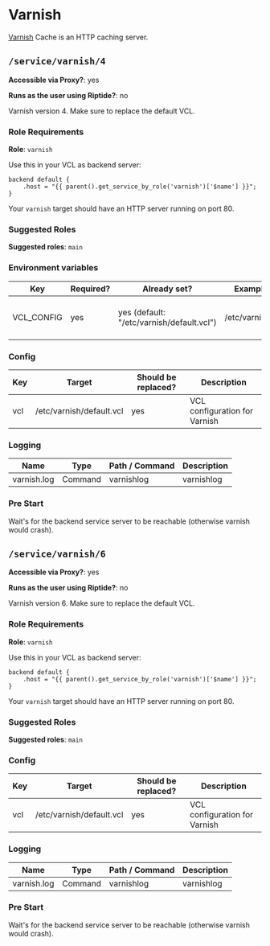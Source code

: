 # Varnish

[Varnish] Cache is an HTTP caching server.


## `/service/varnish/4`

**Accessible via Proxy?**: yes

**Runs as the user using Riptide?**: no

Varnish version 4. Make sure to replace the default VCL.

### Role Requirements

**Role**: `varnish`

Use this in your VCL as backend server:

```
backend default {
    .host = "{{ parent().get_service_by_role('varnish')['$name'] }}";
}
```

Your `varnish` target should have an HTTP server running on port 80.

### Suggested Roles

**Suggested roles**: `main`

### Environment variables

| Key        | Required? | Already set?                              | Example Value(s)         | Description                            |
| ---------- | --------- | ----------------------------------------- | ------------------------ | -------------------------------------- |
| VCL_CONFIG | yes       | yes (default: "/etc/varnish/default.vcl") | /etc/varnish/default.vcl | Path to the VCL, should NOT be changed |

### Config

| Key | Target                   | Should be replaced? | Description                   |
| --- | ------------------------ | ------------------- | ----------------------------- |
| vcl | /etc/varnish/default.vcl | yes                 | VCL configuration for Varnish |

### Logging

| Name        | Type    | Path / Command | Description |
| ----------- | ------- | -------------- | ----------- |
| varnish.log | Command | varnishlog     | varnishlog  |

### Pre Start

Wait's for the backend service server to be reachable (otherwise varnish would crash).

## `/service/varnish/6`

**Accessible via Proxy?**: yes

**Runs as the user using Riptide?**: no

Varnish version 6. Make sure to replace the default VCL.

### Role Requirements

**Role**: `varnish`

Use this in your VCL as backend server:

```
backend default {
    .host = "{{ parent().get_service_by_role('varnish')['$name'] }}";
}
```

Your `varnish` target should have an HTTP server running on port 80.

### Suggested Roles

**Suggested roles**: `main`

### Config

| Key | Target                   | Should be replaced? | Description                   |
| --- | ------------------------ | ------------------- | ----------------------------- |
| vcl | /etc/varnish/default.vcl | yes                 | VCL configuration for Varnish |

### Logging

| Name        | Type    | Path / Command | Description |
| ----------- | ------- | -------------- | ----------- |
| varnish.log | Command | varnishlog     | varnishlog  |

### Pre Start

Wait's for the backend service server to be reachable (otherwise varnish would crash).

[varnish]: https://varnish-cache.org/
